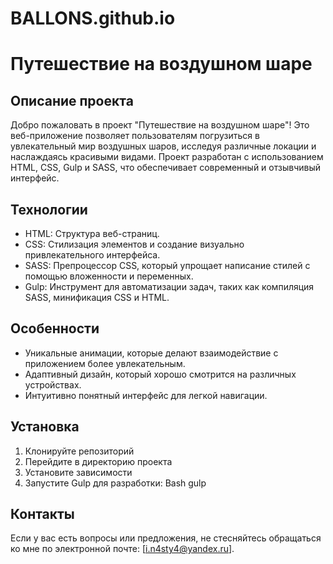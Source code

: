 # BALLONS.github.io
# Путешествие на воздушном шаре

## Описание проекта

Добро пожаловать в проект "Путешествие на воздушном шаре"! Это веб-приложение позволяет пользователям погрузиться в увлекательный мир воздушных шаров, исследуя различные локации и наслаждаясь красивыми видами. Проект разработан с использованием HTML, CSS, Gulp и SASS, что обеспечивает современный и отзывчивый интерфейс.

## Технологии

- HTML: Структура веб-страниц.
- CSS: Стилизация элементов и создание визуально привлекательного интерфейса.
- SASS: Препроцессор CSS, который упрощает написание стилей с помощью вложенности и переменных.
- Gulp: Инструмент для автоматизации задач, таких как компиляция SASS, минификация CSS и HTML.

## Особенности

- Уникальные анимации, которые делают взаимодействие с приложением более увлекательным.
- Адаптивный дизайн, который хорошо смотрится на различных устройствах.
- Интуитивно понятный интерфейс для легкой навигации.

## Установка

1. Клонируйте репозиторий
2. Перейдите в директорию проекта
3. Установите зависимости
4. Запустите Gulp для разработки:
Bash   gulp

## Контакты

Если у вас есть вопросы или предложения, не стесняйтесь обращаться ко мне по электронной почте: [i.n4sty4@yandex.ru].
